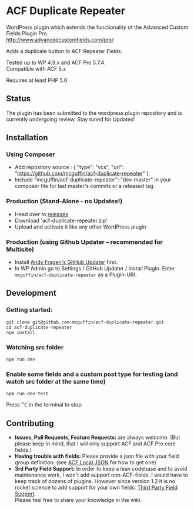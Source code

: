 ACF Duplicate Repeater
======================

WordPress plugin which extends the functionality of the Advanced Custom Fields Plugin Pro.  
http://www.advancedcustomfields.com/pro/

Adds a duplicate button to ACF Repeater Fields.

Tested up to WP 4.9.x and ACF Pro 5.7.4.  
Compatible with ACF 5.x

Requires at least PHP 5.6

Status
------

The plugin has been submitted to the wordpress plugin repository and is currently undergoing review. Stay tuned for Updates!

Installation
------------

 ### Using Composer
  - Add repository source : { "type": "vcs", "url": "https://github.com/mcguffin/acf-duplicate-repeater" }.
  - Include "mcguffin/acf-duplicate-repeater": "dev-master" in your composer file for last master's commits or a released tag.

 ### Production (Stand-Alone - no Updates!)
  - Head over to [releases](../../releases)
  - Download 'acf-duplicate-repeater.zip'
  - Upload and activate it like any other WordPress plugin

 ### Production (using Github Updater – recommended for Multisite)
  - Install [Andy Fragen's GitHub Updater](https://github.com/afragen/github-updater) first.
  - In WP Admin go to Settings / GitHub Updater / Install Plugin. Enter `mcguffin/acf-duplicate-repeater` as a Plugin-URI.

Development
-----------

### Getting started:
```
git clone git@github.com:mcguffin/acf-duplicate-repeater.git
cd acf-duplicate-repeater
npm install
```

### Watching src folder
```
npm run dev
```

### Enable some fields and a custom post type for testing (and watch src folder at the same time)
```
npm run dev-test
```
Press <kbd>^C</kbd> in the terminal to stop.

Contributing
------------
 - **Issues, Pull Requests, Feature Requests:** are always welcome. (But please keep in mind, that I will only support ACF and ACF Pro core fields.)
 - **Having trouble with fields:** Please provide a json file with your field group definition. (see [ACF Local JSON](https://www.advancedcustomfields.com/resources/local-json/) for how to get one)
 - **3rd Party Field Support:** In order to keep a lean codebase and to avoid maintenance work, I won't add support non-ACF-fields. I would have to keep track of dozens of plugins. However since version 1.2 it is no rocket science to add support for your own fields: [Third Party Field Support](wiki/Third-Party-Fields).  
   Please feel free to share your knowledge in the wiki.
